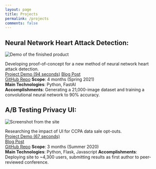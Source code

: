 ```yaml
---
layout: page
title: Projects
permalink: /projects
comments: false
---
```


## Neural Network Heart Attack Detection: 

![Demo of the finished product]({{site.baseurl}}/assets/images/heartnet1/preview.jpg)

Developing proof-of-concept for a new method of neural network heart attack detection.  
[Project Demo (94 seconds)](https://www.youtube.com/watch?v=EqAU-FRu6C4) 
[Blog Post](https://oapostrophe.github.io/heartnet/)  
[GitHub Repo](https://github.com/oapostrophe/ab-testing-privacy-ui)
**Scope**: 4 months (Spring 2021)  
**Main Technologies**: Python, FastAI  
**Accomplishments**: Generating a 21,000-image dataset and training a convolutional neural network to 90% accuracy.  


## A/B Testing Privacy UI:

![Screenshot from the site]({{site.baseurl}}/assets/images/ccpa1/banner.png)

Researching the impact of UI for CCPA data sale opt-outs.  
[Project Demo (67 seconds)](https://www.youtube.com/watch?v=270LdQcHkQ4)  
[Blog Post](https://oapostrophe.github.io/ccpa-study/)  
[GitHub Repo](https://github.com/oapostrophe/ab-testing-privacy-ui)
**Scope**: 3 months (Summer 2020)  
**Main Technologies**: Python, Flask, Javascript
**Accomplishments**: Deploying site to ~4,300 users, submitting results as first author to peer-reviewed conference.
